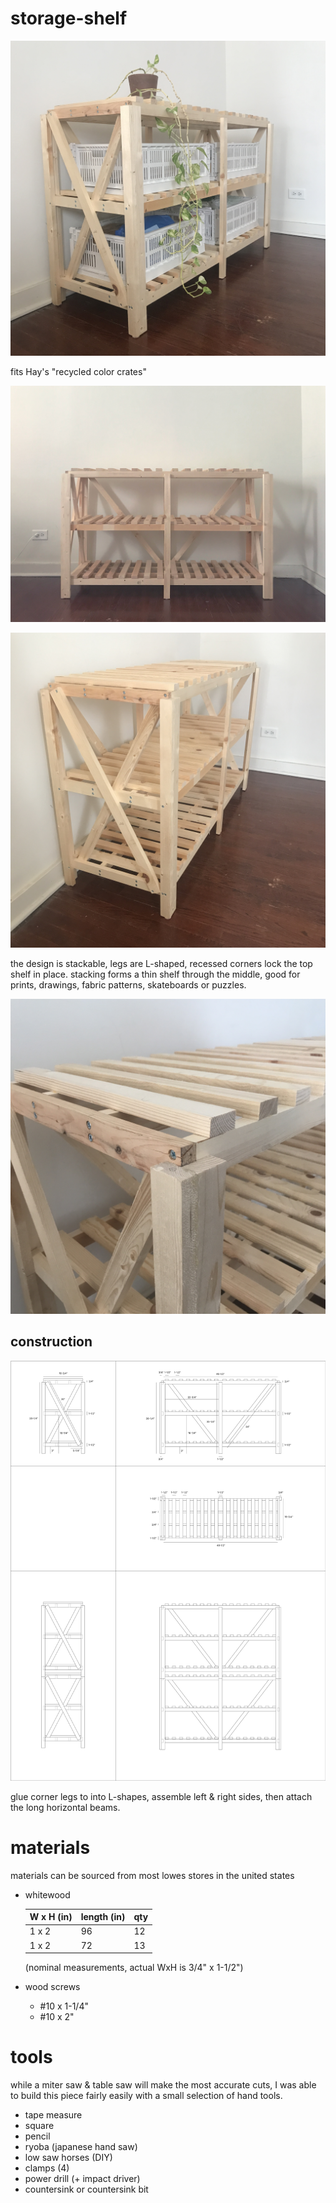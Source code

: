 # storage-shelf

![a photo of a wooden standing shelf, holding four plastic crates, with a plant on top](IMG_9039.JPG)

fits Hay's "recycled color crates"

![photo of an empy wooden standing shelf](IMG_9041.JPG)

![photo of an empy wooden standing shelf](IMG_9044.JPG)

the design is stackable, legs are L-shaped, recessed corners lock the top shelf in place. stacking forms a thin shelf through the middle, good for prints, drawings, fabric patterns, skateboards or puzzles.

![photo of the top corner of the wooden standing shelf](IMG_9046.JPG)

## construction

![blueprints for the standing shelf, showing measurements in inches](plans.png)

glue corner legs to into L-shapes, assemble left & right sides, then attach the long horizontal beams.

# materials

materials can be sourced from most lowes stores in the united states

- whitewood

  | W x H (in) | length (in) |	qty |
  | ---------- | ---------------- | --- |
  | 1 x 2 |	96 |	12 |
  | 1 x 2	| 72 |	13 | 
  
  (nominal measurements, actual WxH is 3/4" x 1-1/2")
    
- wood screws
  - #10 x 1-1/4"
  - #10 x 2"

# tools

while a miter saw & table saw will make the most accurate cuts, I was able to build this piece fairly easily with a small selection of hand tools.

- tape measure
- square
- pencil
- ryoba (japanese hand saw)
- low saw horses (DIY)
- clamps (4)
- power drill (+ impact driver)
- countersink or countersink bit

